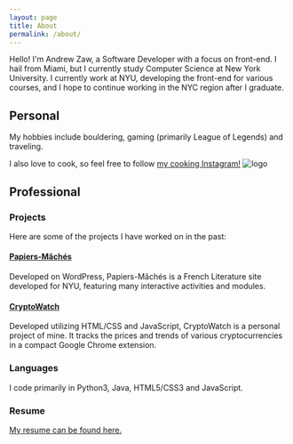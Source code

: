 ```yaml
---
layout: page
title: About
permalink: /about/
---
```


Hello! I'm Andrew Zaw, a Software Developer with a focus on front-end. I hail from Miami, but I currently study Computer Science at New York University. I currently work at NYU, developing the front-end for various courses, and I hope to continue working in the NYC region after I graduate.

## Personal

My hobbies include bouldering, gaming (primarily League of Legends) and traveling.

I also love to cook, so feel free to follow [my cooking Instagram!](https://www.instagram.com/chef_zaw/) ![logo]

[logo]: https://github.com/nyu-ossd-s19/azaw502-weekly/blob/gh-pages/instagram_icon_48.png "Instagram Logo"

## Professional

### Projects

Here are some of the projects I have worked on in the past:

#### [Papiers-Mâchés](http://interactivefrench.hosting.nyu.edu/)

Developed on WordPress, Papiers-Mâchés is a French Literature site developed for NYU, featuring many interactive activities and modules.

#### [CryptoWatch](https://github.com/azaw502/cryptowatch)

Developed utilizing HTML/CSS and JavaScript, CryptoWatch is a personal project of mine. It tracks the prices and trends of various cryptocurrencies in a compact Google Chrome extension. 

### Languages

I code primarily in Python3, Java, HTML5/CSS3 and JavaScript.


### Resume

[My resume can be found here.](https://github.com/nyu-ossd-s19/azaw502-weekly/blob/gh-pages/Resume-12-8-2018.pdf)


